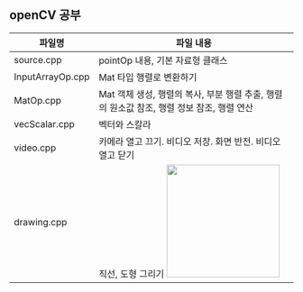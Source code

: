 ## openCV 공부


| **파일명**       | **파일 내용**                         |
| -------------------- | ------------------------------------------------------------ |
| source.cpp       | pointOp 내용, 기본 자료형 클래스                         |
| InputArrayOp.cpp | Mat 타입 행렬로 변환하기                                 |
| MatOp.cpp        | Mat 객체 생성, 행렬의 복사, 부분 행렬 추출, 행렬의 원소값 참조, 행렬 정보 참조, 행렬 연산 |
| vecScalar.cpp    | 벡터와 스칼라                                            |
| video.cpp        | 카메라 열고 끄기. 비디오 저장. 화면 반전. 비디오 열고 닫기 |
| drawing.cpp    | 직선, 도형 그리기   <img width="200" src="https://user-images.githubusercontent.com/57608585/74426162-405c2e80-4e98-11ea-9729-f4cf93a46711.JPG">|

